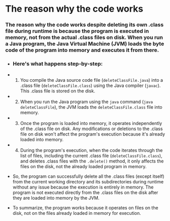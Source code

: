 # The reason why the code works

### The reason why the code works despite deleting its own .class file during runtime is because the program is executed in memory, not from the actual .class files on disk. When you run a Java program, the Java Virtual Machine (JVM) loads the byte code of the program into memory and executes it from there.

- ### Here's what happens step-by-step: 

- 1. You compile the Java source code file (`deleteClassFile.java`) into a .class file (`deleteClassFile.class`) using the Java compiler (`javac`). This .class file is stored on the disk.

- 2. When you run the Java program using the `java` command (`java deleteClassFile`), the JVM loads the `deleteClassFile.class` file into memory.

- 3. Once the program is loaded into memory, it operates independently of the .class file on disk. Any modifications or deletions to the .class file on disk won't affect the program's execution because it's already loaded into memory.

- 4. During the program's execution, when the code iterates through the list of files, including the current .class file (`deleteClassFile.class`), and deletes .class files with the `.delete()` method, it only affects the files on the disk, not the already loaded program in memory.

- So, the program can successfully delete all the .class files (except itself) from the current working directory and its subdirectories during runtime without any issue because the execution is entirely in memory. The program is not executed directly from the .class files on the disk after they are loaded into memory by the JVM.

- To summarize, the program works because it operates on files on the disk, not on the files already loaded in memory for execution.